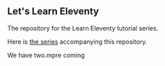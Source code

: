 ## Let's Learn Eleventy

The repository for the Learn Eleventy tutorial series.

Here is [the series](https://dev.to/psypher1/series/18202) accompanying this repository.


We have two.mpre coming

